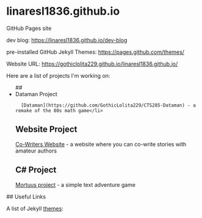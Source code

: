 # linaresl1836.github.io
GitHub Pages site

dev blog: https://linaresl1836.github.io/dev-blog

pre-installed GitHub Jekyll Themes: https://pages.github.com/themes/

Website URL: https://gothiclolita229.github.io/linaresl1836.github.io/

Here are a list of projects I'm working on:
<ul>
  ##<li>Dataman Project

      [Dataman](https://github.com/GothicLolita229/CTS285-Dataman) - a remake of the 80s math game</li>

## Website Project

[Co-Writers Website](https://github.com/GothicLolita229/Story-Co-Writing) - a website where you can co-write stories with amateur authors

## C# Project

<a href="https://github.com/GothicLolita229/CSC-253-Mortuus" target="_blank">Mortuus project</a> - a simple text adventure game
</ul>
## Useful Links

A list of Jekyll [themes](https://pages.github.com/themes/):
